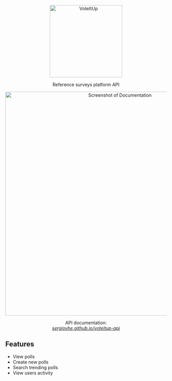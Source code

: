 <p align="center">
  <img src="https://raw.githubusercontent.com/sergiovhe/voteitup-api/master/img/logo.png" alt="VoteItUp" width="226">
  <br>
</p>

<p align="center">Reference surveys platform API</p>

<p align="center"><img src="https://raw.githubusercontent.com/sergiovhe/voteitup-api/master/img/screenshot-docs.png" width=700 alt="Screenshot of Documentation"></p>

<p align="center">API documentation:<br><em><a href="https://sergiovhe.github.io/voteitup-api/">sergiovhe.github.io/voteitup-api</a></em></p>

Features
------------

- View polls
- Create new polls
- Search trending polls
- View users activity
